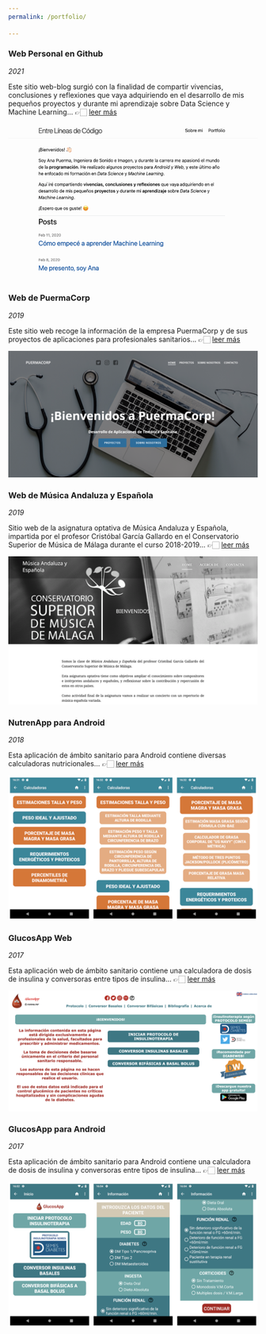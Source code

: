 ```yaml
---
permalink: /portfolio/

---
```


### Web Personal en Github  

*2021* 

Este sitio web-blog surgió con la finalidad de compartir vivencias, conclusiones y reflexiones que vaya adquiriendo en el desarrollo de mis pequeños proyectos y durante mi aprendizaje sobre Data Science y Machine Learning... 👉🏻 [leer más](../projects/web-personal-github.html)

![web-personal-github](../images/web-personal-github.png)

### Web de PuermaCorp

*2019*

Este sitio web recoge la información de la empresa PuermaCorp y de sus proyectos de aplicaciones para profesionales sanitarios... 👉🏻 [leer más](../projects/web-puermacorp.html)

![web-puermacorp](../images/web-puermacorp.png)


### Web de Música Andaluza y Española

*2019*

Sitio web de la asignatura optativa de Música Andaluza y Española, impartida por el profesor Cristóbal García Gallardo en el Conservatorio Superior de Música de Málaga durante el curso 2018-2019... 👉🏻 [leer más](../projects/web-mae.html)

![web-mae](../images/web-mae.png)


### NutrenApp para Android

*2018*

Esta aplicación de ámbito sanitario para Android contiene diversas calculadoras nutricionales... 👉🏻 [leer más](../projects/android-nutrenapp.html)

![android-nutrenapp](../images/android-nutrenapp.png)


### GlucosApp Web

*2017*

Esta aplicación web de ámbito sanitario contiene una calculadora de dosis de insulina y conversoras entre tipos de insulina... 👉🏻 [leer más](../projects/web-glucosapp.htlm)

![web-glucosapp](../images/web-glucosapp.png)

### GlucosApp para Android

*2017*

Esta aplicación de ámbito sanitario para Android contiene una calculadora de dosis de insulina y conversoras entre tipos de insulina... 👉🏻 [leer más](../projects/android-glucosapp.html)

![android-glucosapp](../images/android-glucosapp.png)

